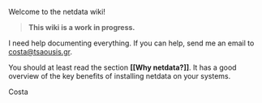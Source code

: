 Welcome to the netdata wiki!

 > **This wiki is a work in progress.**

I need help documenting everything. If you can help, send me an email to costa@tsaousis.gr.

You should at least read the section **[[Why netdata?]]**. It has a good overview of the key benefits of installing netdata on your systems.

Costa
